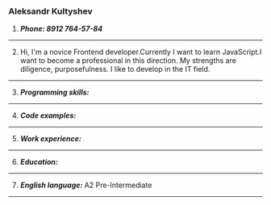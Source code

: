 ### Aleksandr Kultyshev

1. **_Phone: 8912 764-57-84_**

---

2. Hi, I'm a novice Frontend developer.Currently I want to learn JavaScript.I want to become a professional in this direction. My strengths are diligence, purposefulness. I like to develop in the IT field.

---

3. **_Programming skills:_**

---

4. **_Code examples:_**

---

5. **_Work experience:_**

---

6. **_Education:_**

---

7. **_English language:_** A2 Pre-Intermediate

---
